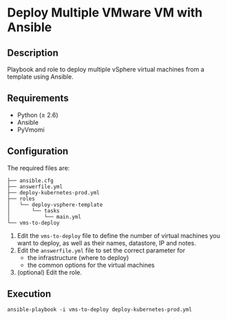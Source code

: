 # Deploy Multiple VMware VM with Ansible

## Description

Playbook and role to deploy multiple vSphere virtual machines from a template using Ansible.

## Requirements
* Python (≥ 2.6)
* Ansible
* PyVmomi

## Configuration
The required files are:
```
├── ansible.cfg
├── answerfile.yml
├── deploy-kubernetes-prod.yml
├── roles
│   └── deploy-vsphere-template
│       └── tasks
│           └── main.yml
└── vms-to-deploy
```

1. Edit the ```vms-to-deploy``` file to define the number of virtual machines you want to deploy, as well as their names, datastore, IP and notes.
2. Edit the ```answerfile.yml``` file to set the correct parameter for
    * the infrastructure (where to deploy)
    * the common options for the virtual machines
3. (optional) Edit the role.

## Execution

```
ansible-playbook -i vms-to-deploy deploy-kubernetes-prod.yml
```
